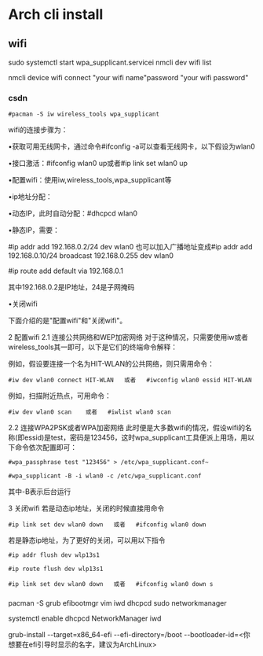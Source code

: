 # Arch cli install

## 

##

## wifi

sudo systemctl start wpa_supplicant.servicei
nmcli dev wifi list


nmcli device wifi connect "your wifi name"password "your wifi password"

### csdn
`#pacman -S iw wireless_tools wpa_supplicant`

 

wifi的连接步骤为：

•获取可用无线网卡，通过命令#ifconfig -a可以查看无线网卡，以下假设为wlan0

•接口激活：#ifconfig wlan0 up或者#ip link set wlan0 up

•配置wifi：使用iw,wireless_tools,wpa_supplicant等

•ip地址分配：

•动态IP，此时自动分配：#dhcpcd wlan0

•静态IP，需要：

#ip addr add 192.168.0.2/24 dev wlan0 也可以加入广播地址变成#ip addr add 192.168.0.10/24 broadcast 192.168.0.255 dev wlan0

#ip route add default via 192.168.0.1

其中192.168.0.2是IP地址，24是子网掩码

•关闭wifi

 

下面介绍的是"配置wifi"和"关闭wifi"。

2 配置wifi
2.1 连接公共网络和WEP加密网络
对于这种情况，只需要使用iw或者wireless_tools其一即可，以下是它们的终端命令解释：



例如，假设要连接一个名为HIT-WLAN的公共网络，则只需用命令：

`#iw dev wlan0 connect HIT-WLAN   或者   #iwconfig wlan0 essid HIT-WLAN`

例如，扫描附近热点，可用命令：

`#iw dev wlan0 scan    或者   #iwlist wlan0 scan`

2.2 连接WPA2PSK或者WPA加密网络
此时便是大多数wifi的情况，假设wifi的名称(即essid)是test，密码是123456，这时wpa_supplicant工具便派上用场，用以下命令依次配置即可：

`#wpa_passphrase test "123456" > /etc/wpa_supplicant.conf~`

`#wpa_supplicant -B -i wlan0 -c /etc/wpa_supplicant.conf`

其中-B表示后台运行

3 关闭wifi
若是动态ip地址，关闭的时候直接用命令

`#ip link set dev wlan0 down   或者   #ifconfig wlan0 down`

若是静态ip地址，为了更好的关闭，可以用以下指令
```
#ip addr flush dev wlp13s1

#ip route flush dev wlp13s1

#ip link set dev wlan0 down   或者   #ifconfig wlan0 down s
```

###

pacman -S grub efibootmgr vim iwd dhcpcd sudo networkmanager

systemctl enable dhcpcd NetworkManager iwd

grub-install --target=x86_64-efi --efi-directory=/boot --bootloader-id=<你想要在efi引导时显示的名字，建议为ArchLinux>
